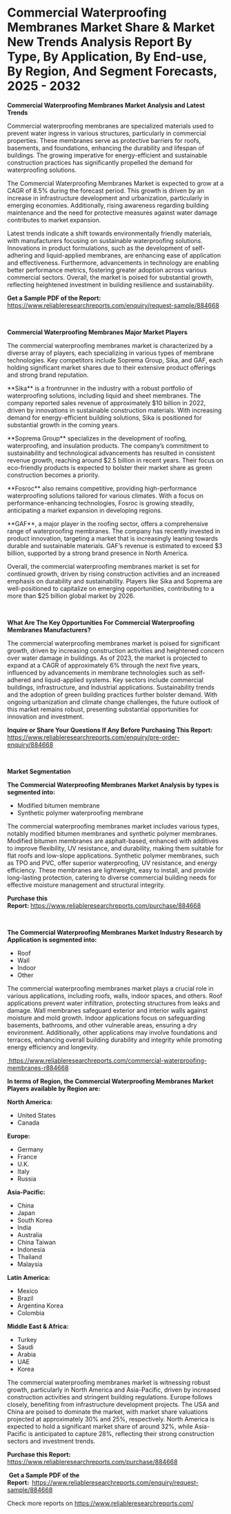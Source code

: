 <p><h1>Commercial Waterproofing Membranes Market Share & Market New Trends Analysis Report By Type, By Application, By End-use, By Region, And Segment Forecasts, 2025 - 2032</h1></p><p><strong>Commercial Waterproofing Membranes Market Analysis and Latest Trends</strong></p>
<p><p>Commercial waterproofing membranes are specialized materials used to prevent water ingress in various structures, particularly in commercial properties. These membranes serve as protective barriers for roofs, basements, and foundations, enhancing the durability and lifespan of buildings. The growing imperative for energy-efficient and sustainable construction practices has significantly propelled the demand for waterproofing solutions.</p><p>The Commercial Waterproofing Membranes Market is expected to grow at a CAGR of 8.5% during the forecast period. This growth is driven by an increase in infrastructure development and urbanization, particularly in emerging economies. Additionally, rising awareness regarding building maintenance and the need for protective measures against water damage contributes to market expansion.</p><p>Latest trends indicate a shift towards environmentally friendly materials, with manufacturers focusing on sustainable waterproofing solutions. Innovations in product formulations, such as the development of self-adhering and liquid-applied membranes, are enhancing ease of application and effectiveness. Furthermore, advancements in technology are enabling better performance metrics, fostering greater adoption across various commercial sectors. Overall, the market is poised for substantial growth, reflecting heightened investment in building resilience and sustainability.</p></p>
<p><strong>Get a Sample PDF of the Report:&nbsp;</strong> <a href="https://www.reliableresearchreports.com/enquiry/request-sample/884668?utm_campaign=2104&utm_medium=2&utm_source=Github&utm_content=ia&utm_term=01022025&utm_id=commercial-waterproofing-membranes">https://www.reliableresearchreports.com/enquiry/request-sample/884668</a></p>
<p>&nbsp;</p>
<p><strong>Commercial Waterproofing Membranes Major Market Players</strong></p>
<p><p>The commercial waterproofing membranes market is characterized by a diverse array of players, each specializing in various types of membrane technologies. Key competitors include Soprema Group, Sika, and GAF, each holding significant market shares due to their extensive product offerings and strong brand reputation.</p><p>**Sika** is a frontrunner in the industry with a robust portfolio of waterproofing solutions, including liquid and sheet membranes. The company reported sales revenue of approximately $10 billion in 2022, driven by innovations in sustainable construction materials. With increasing demand for energy-efficient building solutions, Sika is positioned for substantial growth in the coming years.</p><p>**Soprema Group** specializes in the development of roofing, waterproofing, and insulation products. The company’s commitment to sustainability and technological advancements has resulted in consistent revenue growth, reaching around $2.5 billion in recent years. Their focus on eco-friendly products is expected to bolster their market share as green construction becomes a priority.</p><p>**Fosroc** also remains competitive, providing high-performance waterproofing solutions tailored for various climates. With a focus on performance-enhancing technologies, Fosroc is growing steadily, anticipating a market expansion in developing regions.</p><p>**GAF**, a major player in the roofing sector, offers a comprehensive range of waterproofing membranes. The company has recently invested in product innovation, targeting a market that is increasingly leaning towards durable and sustainable materials. GAF’s revenue is estimated to exceed $3 billion, supported by a strong brand presence in North America.</p><p>Overall, the commercial waterproofing membranes market is set for continued growth, driven by rising construction activities and an increased emphasis on durability and sustainability. Players like Sika and Soprema are well-positioned to capitalize on emerging opportunities, contributing to a more than $25 billion global market by 2026.</p></p>
<p>&nbsp;</p>
<p><strong>What Are The Key Opportunities For Commercial Waterproofing Membranes Manufacturers?</strong></p>
<p><p>The commercial waterproofing membranes market is poised for significant growth, driven by increasing construction activities and heightened concern over water damage in buildings. As of 2023, the market is projected to expand at a CAGR of approximately 6% through the next five years, influenced by advancements in membrane technologies such as self-adhered and liquid-applied systems. Key sectors include commercial buildings, infrastructure, and industrial applications. Sustainability trends and the adoption of green building practices further bolster demand. With ongoing urbanization and climate change challenges, the future outlook of this market remains robust, presenting substantial opportunities for innovation and investment.</p></p>
<p><strong>Inquire or Share Your Questions If Any Before Purchasing This Report:</strong> <a href="https://www.reliableresearchreports.com/enquiry/pre-order-enquiry/884668?utm_campaign=2104&utm_medium=2&utm_source=Github&utm_content=ia&utm_term=01022025&utm_id=commercial-waterproofing-membranes">https://www.reliableresearchreports.com/enquiry/pre-order-enquiry/884668</a></p>
<p>&nbsp;</p>
<p><strong>Market Segmentation</strong></p>
<p><strong>The Commercial Waterproofing Membranes Market Analysis by types is segmented into:</strong></p>
<p><ul><li>Modified bitumen membrane</li><li>Synthetic polymer waterproofing membrane</li></ul></p>
<p><p>The commercial waterproofing membranes market includes various types, notably modified bitumen membranes and synthetic polymer membranes. Modified bitumen membranes are asphalt-based, enhanced with additives to improve flexibility, UV resistance, and durability, making them suitable for flat roofs and low-slope applications. Synthetic polymer membranes, such as TPO and PVC, offer superior waterproofing, UV resistance, and energy efficiency. These membranes are lightweight, easy to install, and provide long-lasting protection, catering to diverse commercial building needs for effective moisture management and structural integrity.</p></p>
<p><strong>Purchase this Report:&nbsp;</strong><a href="https://www.reliableresearchreports.com/purchase/884668?utm_campaign=2104&utm_medium=2&utm_source=Github&utm_content=ia&utm_term=01022025&utm_id=commercial-waterproofing-membranes">https://www.reliableresearchreports.com/purchase/884668</a></p>
<p>&nbsp;</p>
<p><strong>The Commercial Waterproofing Membranes Market Industry Research by Application is segmented into:</strong></p>
<p><ul><li>Roof</li><li>Wall</li><li>Indoor</li><li>Other</li></ul></p>
<p><p>The commercial waterproofing membranes market plays a crucial role in various applications, including roofs, walls, indoor spaces, and others. Roof applications prevent water infiltration, protecting structures from leaks and damage. Wall membranes safeguard exterior and interior walls against moisture and mold growth. Indoor applications focus on safeguarding basements, bathrooms, and other vulnerable areas, ensuring a dry environment. Additionally, other applications may involve foundations and terraces, enhancing overall building durability and integrity while promoting energy efficiency and longevity.</p></p>
<p><a href="https://www.reliableresearchreports.com/commercial-waterproofing-membranes-r884668?utm_campaign=2104&utm_medium=2&utm_source=Github&utm_content=ia&utm_term=01022025&utm_id=commercial-waterproofing-membranes">&nbsp;https://www.reliableresearchreports.com/commercial-waterproofing-membranes-r884668</a></p>
<p><strong>In terms of Region, the Commercial Waterproofing Membranes Market Players available by Region are:</strong></p>
<p>
    <p> <strong> North America: </strong>
        <ul>
            <li>United States</li>
            <li>Canada</li>
        </ul>
        </p> 
    <p> <strong> Europe: </strong>
        <ul>
            <li>Germany</li>
            <li>France</li>
            <li>U.K.</li>
            <li>Italy</li>
            <li>Russia</li>
        </ul>
        </p> 
    <p> <strong> Asia-Pacific: </strong>
        <ul>
            <li>China</li>
            <li>Japan</li>
            <li>South Korea</li>
            <li>India</li>
            <li>Australia</li>
            <li>China Taiwan</li>
            <li>Indonesia</li>
            <li>Thailand</li>
            <li>Malaysia</li>
        </ul>
        </p> 
    <p> <strong> Latin America: </strong>
        <ul>
            <li>Mexico</li>
            <li>Brazil</li>
            <li>Argentina Korea</li>
            <li>Colombia</li>
        </ul>
        </p> 
    <p> <strong> Middle East & Africa: </strong>
        <ul>
            <li>Turkey</li>
            <li>Saudi</li>
            <li>Arabia</li>
            <li>UAE</li>
            <li>Korea</li>
        </ul>
    </p>
    </p>
<p><p>The commercial waterproofing membranes market is witnessing robust growth, particularly in North America and Asia-Pacific, driven by increased construction activities and stringent building regulations. Europe follows closely, benefiting from infrastructure development projects. The USA and China are poised to dominate the market, with market share valuations projected at approximately 30% and 25%, respectively. North America is expected to hold a significant market share of around 32%, while Asia-Pacific is anticipated to capture 28%, reflecting their strong construction sectors and investment trends.</p></p>
<p><strong>Purchase this Report: </strong><a href="https://www.reliableresearchreports.com/purchase/884668?utm_campaign=2104&utm_medium=2&utm_source=Github&utm_content=ia&utm_term=01022025&utm_id=commercial-waterproofing-membranes">https://www.reliableresearchreports.com/purchase/884668</a></p>
<p>&nbsp;<strong>Get a Sample PDF of the Report:&nbsp;&nbsp;</strong><a href="https://www.reliableresearchreports.com/enquiry/request-sample/884668?utm_campaign=2104&utm_medium=2&utm_source=Github&utm_content=ia&utm_term=01022025&utm_id=commercial-waterproofing-membranes">https://www.reliableresearchreports.com/enquiry/request-sample/884668</a></p>
<p><strong></strong></p>
<p>Check more reports on <a href="https://www.reliableresearchreports.com/?utm_campaign=2104&utm_medium=2&utm_source=Github&utm_content=ia&utm_term=01022025&utm_id=commercial-waterproofing-membranes">https://www.reliableresearchreports.com/</a></p>